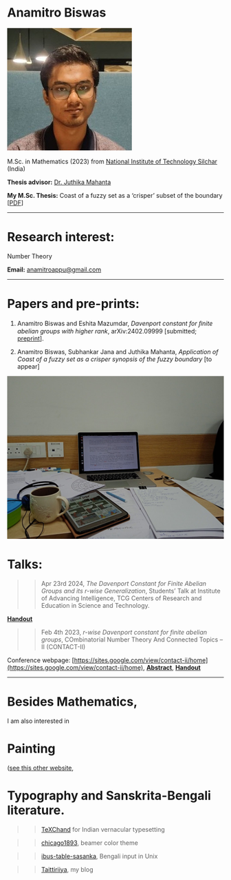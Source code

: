 
# Anamitro Biswas

![picture](photograph-2.jpg)

M.Sc. in Mathematics (2023) from [National Institute of Technology Silchar](http://maths.nits.ac.in/) (India)

**Thesis advisor:** [Dr. Juthika Mahanta](http://maths.nits.ac.in/juthika/)

**My M.Sc. Thesis:** Coast of a fuzzy set as a ‘crisper’ subset of the boundary [[PDF](https://drive.google.com/file/d/11XLXPRux26j0HWW8DVZTV_RGlq4kWYZg/view?usp=drive_link)]

____________________
# Research interest:
Number Theory

**Email:** anamitroappu@gmail.com

____________________
# Papers and pre-prints:

1. Anamitro Biswas and Eshita Mazumdar, _Davenport constant for ﬁnite abelian groups with higher rank_, arXiv:2402.09999 [submitted; [preprint](https://arxiv.org/abs/2402.09999)].

2. Anamitro Biswas, Subhankar Jana and Juthika Mahanta, _Application of Coast of a fuzzy set as a crisper synopsis of the fuzzy boundary_ [to appear]

![papers](desk.jpg)

# Talks:

>> Apr 23rd 2024, *The Davenport Constant for Finite Abelian Groups and its r-wise Generalization*, Students’ Talk at Institute of Advancing Intelligence, TCG Centers of Research and Education in Science and Technology.
>> 
[**Handout**](https://drive.google.com/drive/folders/1lSA4Ks96U_oxGnnNwPm0B6d2ISyrXYmf?usp=drive_link)

>> Feb 4th 2023, *r-wise Davenport constant for finite abelian groups*, COmbinatorial Number Theory And Connected Topics – II (CONTACT-II)

Conference webpage: [https://sites.google.com/view/contact-ii/home](https://sites.google.com/view/contact-ii/home), [**Abstract**](https://drive.google.com/file/d/1OtAvMfGG2xg6Gr6-2gKDHkJ6REjTZkg2/view), [**Handout**](https://drive.google.com/file/d/11k1bXrPQqw_AAf8s9JweYXBvNs6qcWL3/view?pli=1)

______________________
# Besides Mathematics,
I am also interested in

# Painting
([see this other website](https://sites.google.com/view/ani-paint),

# Typography and Sanskrita-Bengali literature.

>> [TeXChand](https://sites.google.com/view/texchand) for Indian vernacular typesetting

>> [chicago1893](https://github.com/anamitro/beamercolortheme-chicago1893), beamer color theme

>> [ibus-table-sasanka](https://sites.google.com/view/sasankadeva), Bengali input in Unix

>> [Taittiriiya](https://taittiriiya.blogspot.com/), my blog

